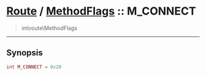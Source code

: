 # [Route](route.md) / [MethodFlags](route-MethodFlags.md) :: M_CONNECT
 > im\route\MethodFlags
____

## Synopsis
```php
int M_CONNECT = 0x20
```
